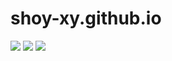# shoy-xy.github.io

![](https://img.shields.io/badge/fabric-1.0.0%2B-brightgreen.svg)  ![](https://img.shields.io/badge/platform-windows-lightgrey.svg)  ![](https://img.shields.io/badge/language-java-orange.svg)
